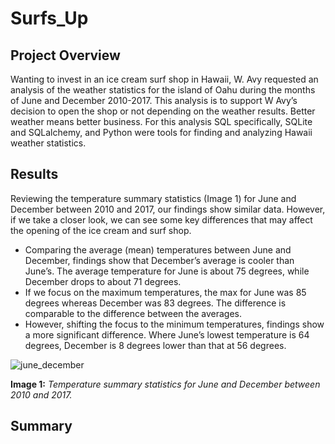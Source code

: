 # Surfs_Up
## Project Overview
Wanting to invest in an ice cream surf shop in Hawaii, W. Avy requested an analysis of the weather statistics for the island of Oahu during the months of June and December 2010-2017. This analysis is to support W Avy’s decision to open the shop or not depending on the weather results. Better weather means better business. For this analysis SQL specifically, SQLite and SQLalchemy, and Python were tools for finding and analyzing Hawaii weather statistics. 

## Results
Reviewing the temperature summary statistics (Image 1) for June and December between 2010 and 2017, our findings show similar data. However, if we take a closer look, we can see some key differences that may affect the opening of the ice cream and surf shop. 
-	Comparing the average (mean) temperatures between June and December, findings show that December’s average is cooler than June’s. The average temperature for June is about 75 degrees, while December drops to about 71 degrees. 
-	If we focus on the maximum temperatures, the max for June was 85 degrees whereas December was 83 degrees. The difference is comparable to the difference between the averages. 
-	However, shifting the focus to the minimum temperatures, findings show a more significant difference. Where June’s lowest temperature is 64 degrees, December is 8 degrees lower than that at 56 degrees. 

![june_december](https://user-images.githubusercontent.com/102122063/172698279-b6f06684-9511-41fa-b798-f83e0e1aa8e7.PNG)


**Image 1:** *Temperature summary statistics for June and December between 2010 and 2017.*

## Summary
